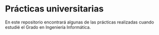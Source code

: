 # Prácticas universitarias

En este repositorio encontrará algunas de las prácticas realizadas cuando estudié el Grado en Ingeniería Informática.
